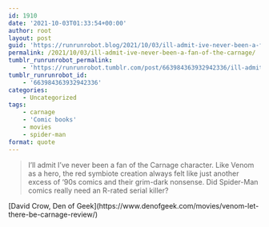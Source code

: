 ```yaml
---
id: 1910
date: '2021-10-03T01:33:54+00:00'
author: root
layout: post
guid: 'https://runrunrobot.blog/2021/10/03/ill-admit-ive-never-been-a-fan-of-the-carnage/'
permalink: /2021/10/03/ill-admit-ive-never-been-a-fan-of-the-carnage/
tumblr_runrunrobot_permalink:
    - 'https://runrunrobot.tumblr.com/post/663984363932942336/ill-admit-ive-never-been-a-fan-of-the-carnage'
tumblr_runrunrobot_id:
    - '663984363932942336'
categories:
    - Uncategorized
tags:
    - carnage
    - 'Comic books'
    - movies
    - spider-man
format: quote
---
```


> I’ll admit I’ve never been a fan of the Carnage character. Like Venom as a hero, the red symbiote creation always felt like just another excess of ‘90s comics and their grim-dark nonsense. Did Spider-Man comics really need an R-rated serial killer?

<div class="attribution">[David Crow, Den of Geek](https://www.denofgeek.com/movies/venom-let-there-be-carnage-review/)</div>